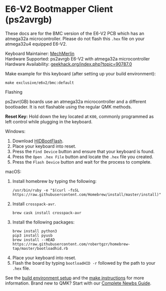 # E6-V2 Bootmapper Client (ps2avrgb)

These docs are for the BMC version of the E6-V2 PCB which has an atmega32a microcontroller. Please do not flash this `.hex` file on your atmega32u4 equipped E6-V2. 

Keyboard Maintainer: [MechMerlin](https://github.com/mechmerlin)  
Hardware Supported: ps2avrgb E6-V2 with atmega32a microcontroller  
Hardware Availability: [geekhack.org/index.php?topic=90787.0](https://geekhack.org/index.php?topic=90787.0)  

Make example for this keyboard (after setting up your build environment):

    make exclusive/e6v2/bmc:default

Flashing

ps2avr(GB) boards use an atmega32a microcontroller and a different bootloader. It is not flashable using the regular QMK methods. 

**Reset Key:**  Hold down the key located at `K00`, commonly programmed as left control while plugging in the keyboard. 

Windows: 
1. Download [HIDBootFlash](http://vusb.wikidot.com/project:hidbootflash).
2. Place your keyboard into reset. 
3. Press the `Find Device` button and ensure that your keyboard is found.
4. Press the `Open .hex File` button and locate the `.hex` file you created.
5. Press the `Flash Device` button and wait for the process to complete. 

macOS:
1. Install homebrew by typing the following:   
    ```
    /usr/bin/ruby -e "$(curl -fsSL https://raw.githubusercontent.com/Homebrew/install/master/install)"
    ```
2. Install `crosspack-avr`.  
    ```
    brew cask install crosspack-avr
    ```
3. Install the following packages:
    ```
    brew install python3
    pip3 install pyusb
    brew install --HEAD https://raw.githubusercontent.com/robertgzr/homebrew-tap/master/bootloadhid.rb

4. Place your keyboard into reset. 
5. Flash the board by typing `bootloadHID -r` followed by the path to your `.hex` file. 

See the [build environment setup](https://docs.qmk.fm/#/getting_started_build_tools) and the [make instructions](https://docs.qmk.fm/#/getting_started_make_guide) for more information. Brand new to QMK? Start with our [Complete Newbs Guide](https://docs.qmk.fm/#/newbs).
